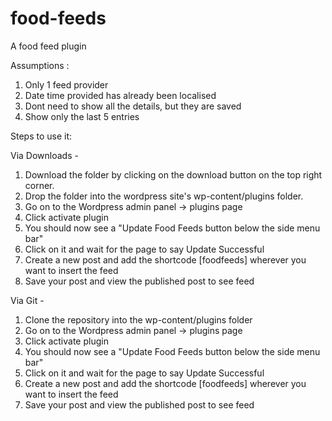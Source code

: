# food-feeds
A food feed plugin

Assumptions :  
1. Only 1 feed provider  
2. Date time provided has already been localised
3. Dont need to show all the details, but they are saved
4. Show only the last 5 entries

Steps to use it:  

Via Downloads - 
1. Download the folder by clicking on the download button on the top right corner.
2. Drop the folder into the wordpress site's wp-content/plugins folder.
3. Go on to the Wordpress admin panel -> plugins page
4. Click activate plugin
5. You should now see a "Update Food Feeds button below the side menu bar"
6. Click on it and wait for the page to say Update Successful
7. Create a new post and add the shortcode [foodfeeds] wherever you want to insert the feed
8. Save your post and view the published post to see feed

Via Git - 
1. Clone the repository into the wp-content/plugins folder
3. Go on to the Wordpress admin panel -> plugins page
4. Click activate plugin
5. You should now see a "Update Food Feeds button below the side menu bar"
6. Click on it and wait for the page to say Update Successful
7. Create a new post and add the shortcode [foodfeeds] wherever you want to insert the feed
8. Save your post and view the published post to see feed
